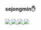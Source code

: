 

### sejongmin:hand:

  <a href="">
    <img src="https://img.shields.io/badge/sejongmin-181717?style=flat-square&logo=GitHub&logoColor=white"/>
  </a>
  <a href="https://www.instagram.com/1999_jongmin/">
    <img src="https://img.shields.io/badge/1999__jongmin-E4405F?style=flat-square&logo=Instagram&logoColor=white"/>
  </a>
  
  
   <a href="https://www.instagram.com/bttf_club/">
    <img src="https://img.shields.io/badge/MI:RE-EAF6FE?style=flat-square&logo=Instagram&logoColor=black"/>
  </a>

  <a href="https://marpple.shop/kr/bttfclub?page=0">
    <img src="https://img.shields.io/badge/BTTF-EAF6FE?style=flat-square&logo=Vowpal Wabbit&logoColor=black"/>
  </a>
  
  <br />
  
<!--
**sejongmin/sejongmin** is a ✨ _special_ ✨ repository because its `README.md` (this file) appears on your GitHub profile.

Here are some ideas to get you started:

- 🔭 I’m currently working on ...
- 🌱 I’m currently learning ...
- 👯 I’m looking to collaborate on ...
- 🤔 I’m looking for help with ...
- 💬 Ask me about ...
- 📫 How to reach me: ...
- 😄 Pronouns: ...
- ⚡ Fun fact: ...
-->
  
